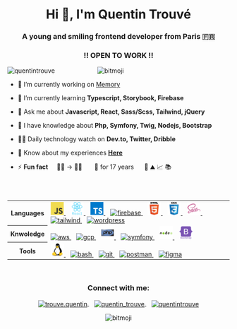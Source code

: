 <h1 align="center">Hi 👋, I'm Quentin Trouvé</h1>
<h3 align="center">A young and smiling frontend developer from Paris 🇫🇷</h3>
<h3 align="center">‼️ OPEN TO WORK ‼️</h3>

<img align="right" width="300" alt="bitmoji" src="https://sdk.bitmoji.com/render/panel/20088502-421829358_4-s5-v1.png?transparent=1&palette=1&scale=2" />

<p align="left"> <img src="https://komarev.com/ghpvc/?username=quentintrouve&label=Profile%20views&color=ebb00f&style=flat" alt="quentintrouve" /></p>

- 🔭 I’m currently working on [Memory](https://strate.my-memory.io/)

- 🌱 I’m currently learning **Typescript, Storybook, Firebase**

- 💬 Ask me about **Javascript, React, Sass/Scss, Tailwind, jQuery**

- 👀 I have knowledge about **Php, Symfony, Twig, Nodejs, Bootstrap**

- 👨‍💻 Daily technology watch on **Dev.to, Twitter, Dribble**

- 📄 Know about my experiences **[Here](https://www.linkedin.com/in/quentintrouve/details/experience)**

- ⚡ **Fun fact** &nbsp;&nbsp;&nbsp;&nbsp;👮‍♂️ -> 👨‍💻 &nbsp;&nbsp;&nbsp;&nbsp;&nbsp;&nbsp;🏓 for 17 years&nbsp;&nbsp;&nbsp;&nbsp;&nbsp;&nbsp;🏀 ⛰ 📈 📚

<br><br>

<table align="center">
  <tr>
    <th>Languages</th>
    <td>
      <a href="https://developer.mozilla.org/en-US/docs/Web/JavaScript" target="_blank" rel="noreferrer">
        <img src="https://raw.githubusercontent.com/devicons/devicon/master/icons/javascript/javascript-original.svg" alt="javascript" width="30" height="30"/>
      </a> &nbsp;&nbsp;
      <a href="https://reactjs.org/" target="_blank" rel="noreferrer">
        <img src="https://raw.githubusercontent.com/devicons/devicon/master/icons/react/react-original-wordmark.svg" alt="react" width="30" height="30"/>
      </a> &nbsp;&nbsp;
      <a href="https://www.typescriptlang.org/" target="_blank" rel="noreferrer">
        <img src="https://raw.githubusercontent.com/devicons/devicon/master/icons/typescript/typescript-original.svg" alt="typescript" width="30" height="30"/>
      </a> &nbsp;&nbsp;
      <a href="https://firebase.google.com/" target="_blank" rel="noreferrer">
        <img src="https://www.vectorlogo.zone/logos/firebase/firebase-icon.svg" alt="firebase" width="30" height="30"/>
      </a> &nbsp;&nbsp;
      <a href="https://www.w3.org/html/" target="_blank" rel="noreferrer">
        <img src="https://raw.githubusercontent.com/devicons/devicon/master/icons/html5/html5-original-wordmark.svg" alt="html5" width="30" height="30"/>
      </a> &nbsp;&nbsp;
      <a href="https://www.w3schools.com/css/" target="_blank" rel="noreferrer">
        <img src="https://raw.githubusercontent.com/devicons/devicon/master/icons/css3/css3-original-wordmark.svg" alt="css3" width="30" height="30"/>
      </a> &nbsp;&nbsp;
      <a href="https://sass-lang.com" target="_blank" rel="noreferrer">
        <img src="https://raw.githubusercontent.com/devicons/devicon/master/icons/sass/sass-original.svg" alt="sass" width="30" height="30"/>
      </a> &nbsp;&nbsp;
      <a href="https://tailwindcss.com/" target="_blank" rel="noreferrer">
        <img src="https://www.vectorlogo.zone/logos/tailwindcss/tailwindcss-icon.svg" alt="tailwind" width="30" height="30"/> 
      </a> &nbsp;&nbsp;
       <a href="https://wordpress.org/" target="_blank" rel="noreferrer">
        <img src="https://cdn.jsdelivr.net/gh/devicons/devicon/icons/wordpress/wordpress-plain.svg" alt="wordpress" width="30" height="30"/> 
      </a>  
    </td>
  </tr>
  <tr>
    <th>Knwoledge</th>
    <td>
      <a href="https://aws.amazon.com" target="_blank" rel="noreferrer">
        <img src="https://cdn.jsdelivr.net/gh/devicons/devicon/icons/amazonwebservices/amazonwebservices-plain-wordmark.svg" width="30" height="30" alt="aws" />
      </a> &nbsp;&nbsp;
      <a href="https://cloud.google.com" target="_blank" rel="noreferrer">
        <img src="https://www.vectorlogo.zone/logos/google_cloud/google_cloud-icon.svg" alt="gcp" width="30" height="30"/>
      </a> &nbsp;&nbsp;
      <a href="https://www.php.net" target="_blank" rel="noreferrer">
        <img src="https://raw.githubusercontent.com/devicons/devicon/master/icons/php/php-original.svg" alt="php" width="30" height="30"/>
      </a> &nbsp;&nbsp;
      <a href="https://symfony.com" target="_blank" rel="noreferrer"> 
        <img src="https://symfony.com/logos/symfony_black_03.svg" alt="symfony" width="30" height="30"/> 
      </a> &nbsp;&nbsp;
      <a href="https://nodejs.org" target="_blank" rel="noreferrer">
        <img src="https://raw.githubusercontent.com/devicons/devicon/master/icons/nodejs/nodejs-original-wordmark.svg" alt="nodejs" width="30" height="30"/>
      </a> &nbsp;&nbsp;
      <a href="https://getbootstrap.com" target="_blank" rel="noreferrer">
        <img src="https://raw.githubusercontent.com/devicons/devicon/master/icons/bootstrap/bootstrap-plain-wordmark.svg" alt="bootstrap" width="30" height="30"/>
      </a>
    </td>
  </tr>
  <tr>
    <th>Tools</th>
    <td>
      <a href="https://www.linux.org/" target="_blank" rel="noreferrer">
        <img src="https://raw.githubusercontent.com/devicons/devicon/master/icons/linux/linux-original.svg" alt="linux" width="30" height="30"/>
      </a> &nbsp;&nbsp;
      <a href="https://www.gnu.org/software/bash/" target="_blank" rel="noreferrer">
        <img src="https://www.vectorlogo.zone/logos/gnu_bash/gnu_bash-icon.svg" alt="bash" width="30" height="30"/>
      </a> &nbsp;&nbsp;
      <a href="https://git-scm.com/" target="_blank" rel="noreferrer">
        <img src="https://www.vectorlogo.zone/logos/git-scm/git-scm-icon.svg" alt="git" width="30" height="30"/>
      </a> &nbsp;&nbsp;
      <a href="https://postman.com" target="_blank" rel="noreferrer">
        <img src="https://www.vectorlogo.zone/logos/getpostman/getpostman-icon.svg" alt="postman" width="30" height="30"/>
      </a> &nbsp;&nbsp;
      <a href="https://www.figma.com/" target="_blank" rel="noreferrer">
        <img src="https://www.vectorlogo.zone/logos/figma/figma-icon.svg" alt="figma" width="30" height="30"/>
      </a>
    </td>
  </tr>
</table>

 <br>
 
<h3 align="center">Connect with me:</h3>
<p align="center">
  <a href="mailto:trouve.quentin@gmail.com" target="blank">
    <img align="center" src="https://cdn.jsdelivr.net/gh/devicons/devicon/icons/google/google-original.svg" alt="trouve.quentin" height="30" width="40" />
  </a> &nbsp;&nbsp;
  <a href="https://twitter.com/quentin_trouve" target="blank">
    <img align="center" src="https://raw.githubusercontent.com/rahuldkjain/github-profile-readme-generator/master/src/images/icons/Social/twitter.svg" alt="quentin_trouve" height="30" width="40" />
  </a> &nbsp;&nbsp;
  <a href="https://linkedin.com/in/quentintrouve" target="blank">
    <img align="center" src="https://raw.githubusercontent.com/rahuldkjain/github-profile-readme-generator/master/src/images/icons/Social/linked-in-alt.svg" alt="quentintrouve" height="30" width="40" />
  </a>
</p>
<p align="center">
  <img width="150" alt="bitmoji" src="https://sdk.bitmoji.com/render/panel/10233631-421829358_4-s5-v1.png?transparent=1&palette=1&scale=2"/>
</p>
